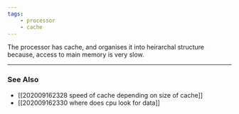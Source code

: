 ```yaml
---
tags:
    - processor
    - cache 
---
```


The processor has cache, and organises it into heirarchal structure because, access to main memory is very slow.

---
### See Also
- [[202009162328 speed of cache depending on size of cache]]
- [[202009162330 where does cpu look for data]]

